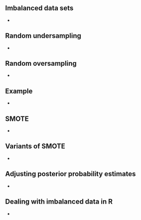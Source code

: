 ## Imbalanced data sets
-

## Random undersampling
-

## Random oversampling
-

## Example
-

## SMOTE
-

## Variants of SMOTE
-

## Adjusting posterior probability estimates
-

## Dealing with imbalanced data in R
-
